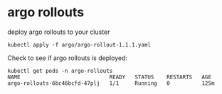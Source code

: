 # argo rollouts

deploy argo rollouts to your cluster
```
kubectl apply -f argo/argo-rollout-1.1.1.yaml
```

Check to see if argo rollouts is deployed:
```
kubectl get pods -n argo-rollouts
NAME                            READY   STATUS    RESTARTS   AGE
argo-rollouts-6bc46bcfd-47plj   1/1     Running   0          125m
```